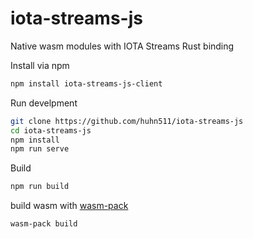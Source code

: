 # iota-streams-js

Native wasm modules with IOTA Streams Rust binding


Install via npm
```bash
npm install iota-streams-js-client
```

Run develpment
```bash
git clone https://github.com/huhn511/iota-streams-js
cd iota-streams-js
npm install
npm run serve 
```

Build
```bash
npm run build
```

build wasm with [wasm-pack](https://rustwasm.github.io/wasm-pack/installer/)
```bash
wasm-pack build
```

